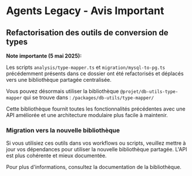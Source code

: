 # Agents Legacy - Avis Important

## Refactorisation des outils de conversion de types

**Note importante (5 mai 2025):**

Les scripts `analysis/type-mapper.ts` et `migration/mysql-to-pg.ts` précédemment présents dans ce dossier ont été refactorisés et déplacés vers une bibliothèque partagée centralisée.

Vous pouvez désormais utiliser la bibliothèque `@projet/db-utils-type-mapper` qui se trouve dans :
`/packages/db-utils/type-mapper/`

Cette bibliothèque fournit toutes les fonctionnalités précédentes avec une API améliorée et une architecture modulaire plus facile à maintenir.

### Migration vers la nouvelle bibliothèque

Si vous utilisiez ces outils dans vos workflows ou scripts, veuillez mettre à jour vos dépendances pour utiliser la nouvelle bibliothèque partagée. L'API est plus cohérente et mieux documentée.

Pour plus d'informations, consultez la documentation de la bibliothèque.